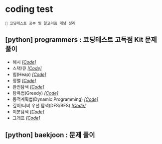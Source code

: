 # coding test
```
📌 코딩테스트 공부 및 알고리즘 개념 정리
```
## [python] programmers : 코딩테스트 고득점 Kit 문제 풀이
- 해시 [*[Code]*](https://github.com/soyeong-kim/coding_test/blob/main/programmers/programmers_hash.ipynb)
- 스택/큐 [*[Code]*](https://github.com/soyeong-kim/coding_test/blob/main/programmers/programmers_stack_and_queue.ipynb)
- 힙(Heap) [*[Code]*](https://github.com/soyeong-kim/coding_test/blob/main/programmers/programmers_heap.ipynb)
- 정렬 [*[Code]*](https://github.com/soyeong-kim/coding_test/blob/main/programmers/programmers_sort.ipynb)
- 완전탐색 [*[Code]*](https://github.com/soyeong-kim/coding_test/blob/main/programmers/programmers_exhaustive-search.ipynb)
- 탐욕법(Greedy) [*[Code]*](https://github.com/soyeong-kim/coding_test/blob/main/programmers/programmers_greedy.ipynb)
- 동적계획법(Dynamic Programming) [*[Code]*]()
- 깊이/너비 우선 탐색(DFS/BFS) [*[Code]*]()
- 이분탐색 [*[Code]*]()
- 그래프 [*[Code]*]()
## [python] baekjoon : 문제 풀이
